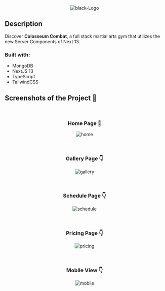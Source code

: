 <div align='center'><img src="./src/assets/svg/logo.svg" alt="black-Logo" border="0" color="black"></div>

<h2>Description</h2>
<p>Discover <b>Colosseum Combat</b>, a full stack martial arts gym that utilizes the new Server Components of Next 13.</p>

<h3>Built with:</h3>

- MongoDB
- NextJS 13
- TypeScript
- TailwindCSS

<h2>Screenshots of the Project 📸</h2>
<br>
<h3 align='center'>Home Page 🏡</h3>

<div align='center'>
<img src="https://i.ibb.co/cNH1YCc/home.webp" alt="home" border="0">
</div>

<br>
<br>

<h3 align='center'>Gallery Page 👇</h3>
<div align='center'>
<img src="https://i.ibb.co/tMHvHM9/gallery.webp" alt="gallery" border="0">
</div>

<br>
<br>

<h3 align='center'>Schedule Page 👇</h3>
<div align='center'>
  <img src="https://i.ibb.co/nqpSqZq/schedule.webp" alt="schedule" border="0">
</div>

<br>
<br>

<h3 align='center'>Pricing Page 👇</h3>
<div align='center'>
  <img src="https://i.ibb.co/dmjWtSy/pricing.webp" alt="pricing" border="0">
</div>

<br>
<br>

<h3 align='center'>Mobile View 👇</h3>
<div align='center'>
<img src="https://i.ibb.co/mGx0tfz/Screenshot-2023-09-08-at-9-51-39-AM.webp" alt="mobile" border="0">
</div>